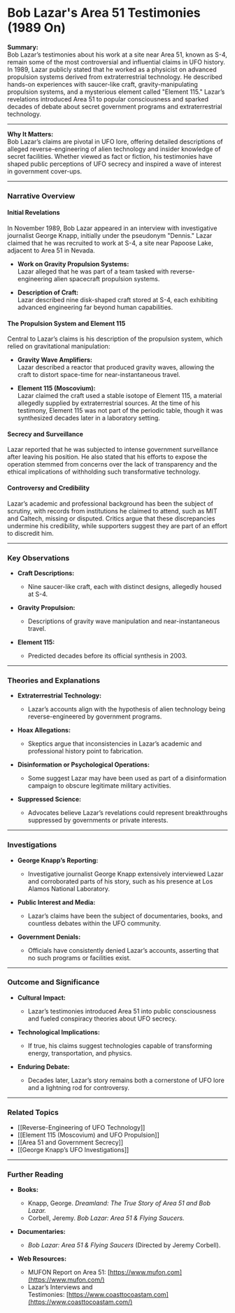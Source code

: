 # Bob Lazar's Area 51 Testimonies (1989 On)

**Summary:**  
Bob Lazar’s testimonies about his work at a site near Area 51, known as S-4, remain some of the most controversial and influential claims in UFO history. In 1989, Lazar publicly stated that he worked as a physicist on advanced propulsion systems derived from extraterrestrial technology. He described hands-on experiences with saucer-like craft, gravity-manipulating propulsion systems, and a mysterious element called "Element 115." Lazar’s revelations introduced Area 51 to popular consciousness and sparked decades of debate about secret government programs and extraterrestrial technology.

---

**Why It Matters:**  
Bob Lazar’s claims are pivotal in UFO lore, offering detailed descriptions of alleged reverse-engineering of alien technology and insider knowledge of secret facilities. Whether viewed as fact or fiction, his testimonies have shaped public perceptions of UFO secrecy and inspired a wave of interest in government cover-ups.

---

### **Narrative Overview**

#### **Initial Revelations**

In November 1989, Bob Lazar appeared in an interview with investigative journalist George Knapp, initially under the pseudonym "Dennis." Lazar claimed that he was recruited to work at S-4, a site near Papoose Lake, adjacent to Area 51 in Nevada.

- **Work on Gravity Propulsion Systems:**  
    Lazar alleged that he was part of a team tasked with reverse-engineering alien spacecraft propulsion systems.
    
- **Description of Craft:**  
    Lazar described nine disk-shaped craft stored at S-4, each exhibiting advanced engineering far beyond human capabilities.
    

#### **The Propulsion System and Element 115**

Central to Lazar’s claims is his description of the propulsion system, which relied on gravitational manipulation:

- **Gravity Wave Amplifiers:**  
    Lazar described a reactor that produced gravity waves, allowing the craft to distort space-time for near-instantaneous travel.
    
- **Element 115 (Moscovium):**  
    Lazar claimed the craft used a stable isotope of Element 115, a material allegedly supplied by extraterrestrial sources. At the time of his testimony, Element 115 was not part of the periodic table, though it was synthesized decades later in a laboratory setting.
    

#### **Secrecy and Surveillance**

Lazar reported that he was subjected to intense government surveillance after leaving his position. He also stated that his efforts to expose the operation stemmed from concerns over the lack of transparency and the ethical implications of withholding such transformative technology.

#### **Controversy and Credibility**

Lazar’s academic and professional background has been the subject of scrutiny, with records from institutions he claimed to attend, such as MIT and Caltech, missing or disputed. Critics argue that these discrepancies undermine his credibility, while supporters suggest they are part of an effort to discredit him.

---

### **Key Observations**

- **Craft Descriptions:**
    
    - Nine saucer-like craft, each with distinct designs, allegedly housed at S-4.
- **Gravity Propulsion:**
    
    - Descriptions of gravity wave manipulation and near-instantaneous travel.
- **Element 115:**
    
    - Predicted decades before its official synthesis in 2003.

---

### **Theories and Explanations**

- **Extraterrestrial Technology:**
    
    - Lazar’s accounts align with the hypothesis of alien technology being reverse-engineered by government programs.
- **Hoax Allegations:**
    
    - Skeptics argue that inconsistencies in Lazar’s academic and professional history point to fabrication.
- **Disinformation or Psychological Operations:**
    
    - Some suggest Lazar may have been used as part of a disinformation campaign to obscure legitimate military activities.
- **Suppressed Science:**
    
    - Advocates believe Lazar’s revelations could represent breakthroughs suppressed by governments or private interests.

---

### **Investigations**

- **George Knapp’s Reporting:**
    
    - Investigative journalist George Knapp extensively interviewed Lazar and corroborated parts of his story, such as his presence at Los Alamos National Laboratory.
- **Public Interest and Media:**
    
    - Lazar’s claims have been the subject of documentaries, books, and countless debates within the UFO community.
- **Government Denials:**
    
    - Officials have consistently denied Lazar’s accounts, asserting that no such programs or facilities exist.

---

### **Outcome and Significance**

- **Cultural Impact:**
    
    - Lazar’s testimonies introduced Area 51 into public consciousness and fueled conspiracy theories about UFO secrecy.
- **Technological Implications:**
    
    - If true, his claims suggest technologies capable of transforming energy, transportation, and physics.
- **Enduring Debate:**
    
    - Decades later, Lazar’s story remains both a cornerstone of UFO lore and a lightning rod for controversy.

---

### **Related Topics**

- [[Reverse-Engineering of UFO Technology]]
- [[Element 115 (Moscovium) and UFO Propulsion]]
- [[Area 51 and Government Secrecy]]
- [[George Knapp’s UFO Investigations]]

---

### **Further Reading**

- **Books:**
    
    - Knapp, George. _Dreamland: The True Story of Area 51 and Bob Lazar._
    - Corbell, Jeremy. _Bob Lazar: Area 51 & Flying Saucers._
- **Documentaries:**
    
    - _Bob Lazar: Area 51 & Flying Saucers_ (Directed by Jeremy Corbell).
- **Web Resources:**
    
    - MUFON Report on Area 51: [https://www.mufon.com](https://www.mufon.com/)
    - Lazar’s Interviews and Testimonies: [https://www.coasttocoastam.com](https://www.coasttocoastam.com/)

